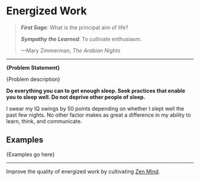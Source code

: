 # Energized Work

> ***First Sage***: What is the principal aim of life?
>
> ***Sympathy the Learned***: To cultivate enthusiasm.
>
> —Mary Zimmerman, _The Arabian Nights_

---

**{Problem Statement}**

{Problem description}

**Do everything you can to get enough sleep. Seek practices
that enable you to sleep well. Do not deprive other people
of sleep.**

I swear my IQ swings by 50 points depending on whether I slept
well the past few nights. No other factor makes as great a
difference in my ability to learn, think, and communicate.

## Examples

{Examples go here}

---

Improve the quality of energized work by cultivating [Zen Mind](./zen-mind.md).

